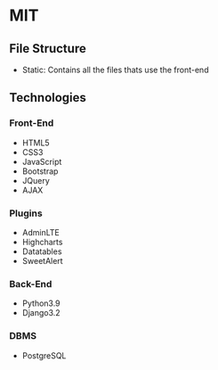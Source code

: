# MIT
## File Structure
- Static: Contains all the files thats use the front-end

## Technologies
### Front-End
- HTML5
- CSS3
- JavaScript
- Bootstrap
- JQuery
- AJAX

### Plugins
- AdminLTE
- Highcharts
- Datatables
- SweetAlert

### Back-End
- Python3.9
- Django3.2

### DBMS
- PostgreSQL
